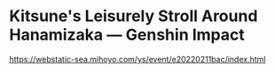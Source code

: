 # Kitsune's Leisurely Stroll Around Hanamizaka — Genshin Impact
https://webstatic-sea.mihoyo.com/ys/event/e20220211bac/index.html